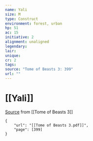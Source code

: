 ```yaml
---
name: Yali
size: M
type: Construct
environment: forest, urban
hp: 51
ac: 15
initiative: 2
alignment: unaligned
legendary: 
lair: 
unique: 
cr: 2
tags: 
source: "Tome of Beasts 3: 399"
url: ""
---
```

# [[Yali]]

[Source](zotero://open-pdf/library/items/BLGR9HVR?page=399) from [[Tome of Beasts 3]]

```pdf
{
	"url": "[[Tome of Beasts 3.pdf]]",
	"page": [399]
}
```


